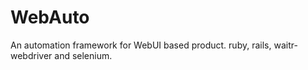 WebAuto
=======

An automation framework for WebUI based product. ruby, rails, waitr-webdriver and selenium.
